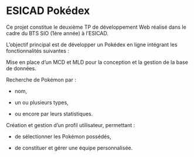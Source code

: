 # ESICAD Pokédex
Ce projet constitue le deuxième TP de développement Web réalisé dans le cadre du BTS SIO (1ère année) à l’ESICAD.

L’objectif principal est de développer un Pokédex en ligne intégrant les fonctionnalités suivantes :

Mise en place d’un MCD et MLD pour la conception et la gestion de la base de données.

Recherche de Pokémon par :

- nom,

- un ou plusieurs types,

- ou encore par leurs statistiques.

Création et gestion d’un profil utilisateur, permettant :

- de sélectionner les Pokémon possédés,

- de constituer et gérer une équipe personnalisée.
